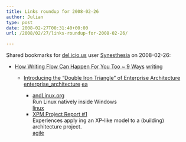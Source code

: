 ```yaml
---
title: Links roundup for 2008-02-26
author: Julian
type: post
date: 2008-02-27T00:31:40+00:00
url: /2008/02/27/links-roundup-for-2008-02-26/

---
```

Shared bookmarks for [del.icio.us][1] user [Synesthesia][2] on 2008-02-26:

  * [How Writing Flow Can Happen For You Too ~ 9 Ways][3] 
    [writing][4] </li> 
    
      * [Introducing the &#8220;Double Iron Triangle&#8221; of Enterprise Architecture][5] 
        [enterprise_architecture][6] [ea][7] </li> 
        
          * [andLinux.org][8]  
            Run Linux natively inside Windows   
            [linux][9] 
          * [XPM Project Report #1][10]  
            Experiences apply ing an XP-like model to a (building) architecture project.   
            [agile][11] </ul>

 [1]: http://del.icio.us/
 [2]: http://del.icio.us/synesthesia
 [3]: http://www.sayleadershipcoaching.com/talkingstory/2008/02/how-writing-flo.html
 [4]: http://del.icio.us/synesthesia/writing
 [5]: http://blogs.msdn.com/nickmalik/archive/2008/02/15/introducing-the-double-iron-triangle-of-enterprise-architecture.aspx
 [6]: http://del.icio.us/synesthesia/enterprise_architecture
 [7]: http://del.icio.us/synesthesia/ea
 [8]: http://www.andlinux.org/
 [9]: http://del.icio.us/synesthesia/linux
 [10]: http://www.architecturalpractices.com/articles_report_001.html
 [11]: http://del.icio.us/synesthesia/agile
